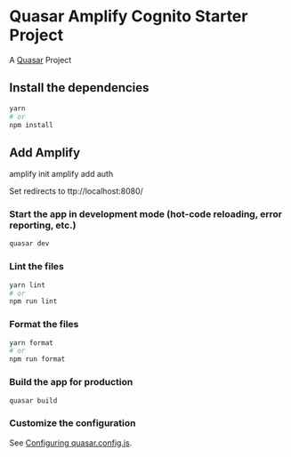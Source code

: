 # Quasar Amplify Cognito Starter Project

A [Quasar](https://quasar.dev/) Project

## Install the dependencies

```bash
yarn
# or
npm install
```

## Add Amplify

amplify init
amplify add auth

Set redirects to ttp://localhost:8080/

### Start the app in development mode (hot-code reloading, error reporting, etc.)

```bash
quasar dev
```

### Lint the files

```bash
yarn lint
# or
npm run lint
```

### Format the files

```bash
yarn format
# or
npm run format
```

### Build the app for production

```bash
quasar build
```

### Customize the configuration

See [Configuring quasar.config.js](https://v2.quasar.dev/quasar-cli-webpack/quasar-config-js).
